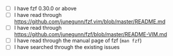 <!-- ISSUES NOT FOLLOWING THIS TEMPLATE WILL BE CLOSED AND DELETED -->

<!-- Check all that apply [x] -->

- [ ] I have fzf 0.30.0 or above
- [ ] I have read through https://github.com/junegunn/fzf.vim/blob/master/README.md
- [ ] I have read through https://github.com/junegunn/fzf/blob/master/README-VIM.md
- [ ] I have read through the manual page of fzf (`man fzf`)
- [ ] I have searched through the existing issues

<!--

Before submitting
=================

- Make sure that you have the latest version of fzf and fzf.vim
- Check if your problem is reproducible with a minimal configuration

Start Vim with a minimal configuration
======================================

vim -Nu <(curl https://gist.githubusercontent.com/junegunn/6936bf79fedd3a079aeb1dd2f3c81ef5/raw)

-->

